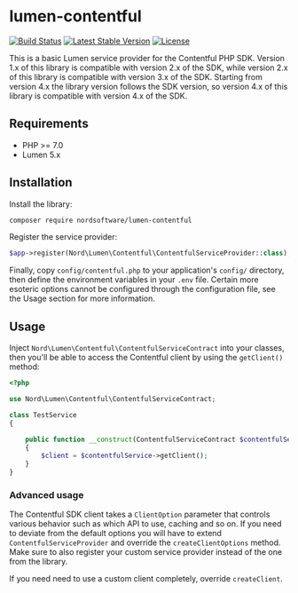 # lumen-contentful

[![Build Status](https://travis-ci.org/digiaonline/lumen-contentful.svg?branch=master)](https://travis-ci.org/digiaonline/lumen-contentful)
[![Latest Stable Version](https://poser.pugx.org/nordsoftware/lumen-contentful/v/stable)](https://packagist.org/packages/nordsoftware/lumen-contentful)
[![License](https://poser.pugx.org/nordsoftware/lumen-contentful/license)](https://packagist.org/packages/nordsoftware/lumen-contentful)

This is a basic Lumen service provider for the Contentful PHP SDK. Version 1.x of this library is compatible with 
version 2.x of the SDK, while version 2.x of this library is compatible with version 3.x of the SDK. Starting from 
version 4.x the library version follows the SDK version, so version 4.x of this library is compatible with version 4.x 
of the SDK.
 
## Requirements

* PHP >= 7.0
* Lumen 5.x

## Installation

Install the library:

```bash
composer require nordsoftware/lumen-contentful
```

Register the service provider:

```php
$app->register(Nord\Lumen\Contentful\ContentfulServiceProvider::class);
```

Finally, copy `config/contentful.php` to your application's `config/` directory, then define the environment variables 
in your `.env` file. Certain more esoteric options cannot be configured through the configuration file, see the Usage 
section for more information.

## Usage

Inject `Nord\Lumen\Contentful\ContentfulServiceContract` into your classes, then you'll be able to access the 
Contentful client by using the `getClient()` method:

```php
<?php

use Nord\Lumen\Contentful\ContentfulServiceContract;

class TestService
{

    public function __construct(ContentfulServiceContract $contentfulService)
    {
        $client = $contentfulService->getClient();
    }
}
``` 

### Advanced usage

The Contentful SDK client takes a `ClientOption` parameter that controls various behavior such as which API to use, 
caching and so on. If you need to deviate from the default options you will have to extend `ContentfulServiceProvider` 
and override the `createClientOptions` method. Make sure to also register your custom service provider instead of the 
one from the library.

If you need need to use a custom client completely, override `createClient`.
